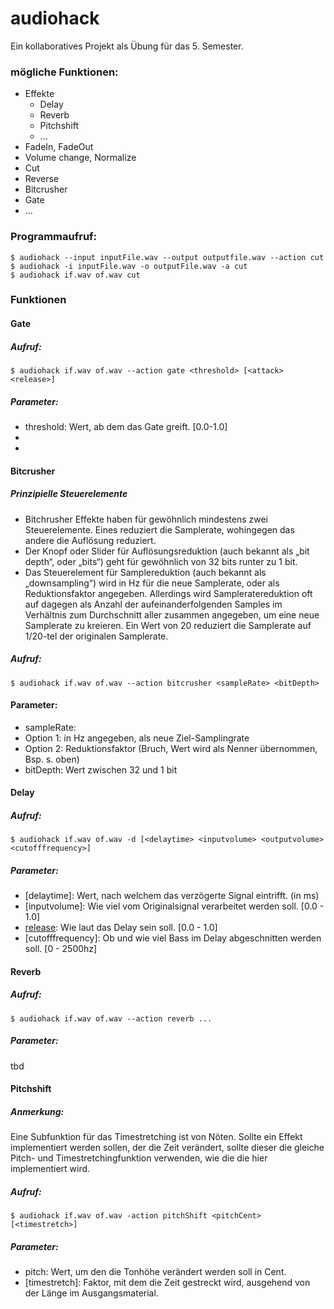 # audiohack
Ein kollaboratives Projekt als Übung für das 5. Semester.

### mögliche Funktionen:
* Effekte
  * Delay
  * Reverb
  * Pitchshift
  * ...
* FadeIn, FadeOut
* Volume change, Normalize
* Cut
* Reverse
* Bitcrusher
* Gate
* ...

### Programmaufruf:
```
$ audiohack --input inputFile.wav --output outputfile.wav --action cut
$ audiohack -i inputFile.wav -o outputFile.wav -a cut
$ audiohack if.wav of.wav cut
```

### Funktionen
#### Gate
##### Aufruf:
```
$ audiohack if.wav of.wav --action gate <threshold> [<attack> <release>]
```

##### Parameter:
* threshold: Wert, ab dem das Gate greift. [0.0-1.0]
* [attack]: Anstiegszeit
* [release]: Abklingzeit

#### Bitcrusher

##### Prinzipielle Steuerelemente

* Bitchrusher Effekte haben für gewöhnlich mindestens zwei Steuerelemente. Eines reduziert die Samplerate, wohingegen das andere die Auflösung reduziert.
* Der Knopf oder Slider für Auflösungsreduktion (auch bekannt als „bit depth“, oder „bits“) geht für gewöhnlich von 32 bits runter zu 1 bit.
* Das Steuerelement für Samplereduktion (auch bekannt als „downsampling“) wird in Hz für die neue Samplerate, oder als Reduktionsfaktor angegeben. Allerdings wird Sampleratereduktion oft auf dagegen als Anzahl der aufeinanderfolgenden Samples im Verhältnis zum Durchschnitt aller zusammen angegeben, um eine neue Samplerate zu kreieren. Ein Wert von 20 reduziert die Samplerate auf 1/20-tel der originalen Samplerate.

##### Aufruf:
```
$ audiohack if.wav of.wav --action bitcrusher <sampleRate> <bitDepth>
```
#### Parameter:

* sampleRate: 
 * Option 1: in Hz angegeben, als neue Ziel-Samplingrate 
 * Option 2: Reduktionsfaktor (Bruch, Wert wird als Nenner übernommen, Bsp. s. oben)
* bitDepth: Wert zwischen 32 und 1 bit

#### Delay
##### Aufruf:
```
$ audiohack if.wav of.wav -d [<delaytime> <inputvolume> <outputvolume> <cutofffrequency>]
```

##### Parameter:
* [delaytime]: Wert, nach welchem das verzögerte Signal eintrifft. (in ms)
* [inputvolume]: Wie viel vom Originalsignal verarbeitet werden soll. [0.0 - 1.0]
* [release]: Wie laut das Delay sein soll. [0.0 - 1.0]
* [cutofffrequency]: Ob und wie viel Bass im Delay abgeschnitten werden soll. [0 - 2500hz]


#### Reverb
##### Aufruf:

```
$ audiohack if.wav of.wav --action reverb ...
```

##### Parameter:
tbd


#### Pitchshift
##### Anmerkung:
Eine Subfunktion für das Timestretching ist von Nöten. Sollte ein Effekt implementiert werden sollen, der die Zeit verändert, sollte dieser die gleiche Pitch- und Timestretchingfunktion verwenden, wie die die hier implementiert wird.

##### Aufruf:
```
$ audiohack if.wav of.wav -action pitchShift <pitchCent> [<timestretch>]
```

##### Parameter:
* pitch: Wert, um den die Tonhöhe verändert werden soll in Cent.
* [timestretch]: Faktor, mit dem die Zeit gestreckt wird, ausgehend von der Länge im Ausgangsmaterial.
